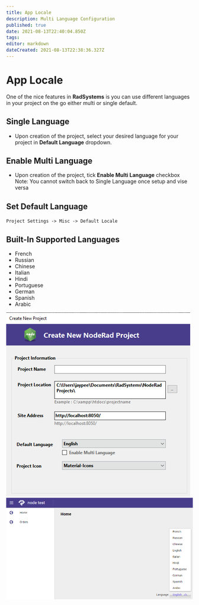 ```yaml
---
title: App Locale
description: Multi Language Configuration
published: true
date: 2021-08-13T22:40:04.850Z
tags: 
editor: markdown
dateCreated: 2021-08-13T22:38:36.327Z
---
```


# App Locale
One of the nice features in **RadSystems** is you can use different languages in your project on the go either multi or single default.

## Single Language
- Upon creation of the project, select your desired language for your  project in **Default Language** dropdown.

## Enable Multi Language
- Upon creation of the project, tick **Enable Multi Language** checkbox
Note: You cannot switch back to Single Language once setup and vise versa

## Set Default Language
`Project Settings -> Misc -> Default Locale`

## Built-In Supported Languages
- French
- Russian
- Chinese
- Italian
- Hindi
- Portuguese
- German
- Spanish
- Arabic

![single_language.png](/settings-style/single_language.png)
![multi_language.png](/settings-style/multi_language.png)
